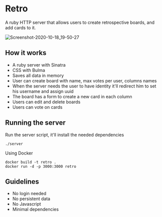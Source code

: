 Retro
=====

A ruby HTTP server that allows users to create retrospective boards, and add
cards to it.

![Screenshot-2020-10-18_19-50-27](https://user-images.githubusercontent.com/54403/96375767-4028d700-117b-11eb-9794-e803118306bd.png)


## How it works

- A ruby server with Sinatra
- CSS with Bulma
- Saves all data in memory
- User can create board with name, max votes per user, columns names
- When the server needs the user to have identity it'll redirect him to set his username and assign uuid
- The board has a form to create a new card in each column
- Users can edit and delete boards
- Users can vote on cards

## Running the server

Run the server script, it'll install the needed dependencies
```
./server
```
Using Docker 

```
docker build -t retro .
docker run -d -p 3000:3000 retro
```

## Guidelines

- No login needed
- No persistent data
- No Javascript
- Minimal dependencies

